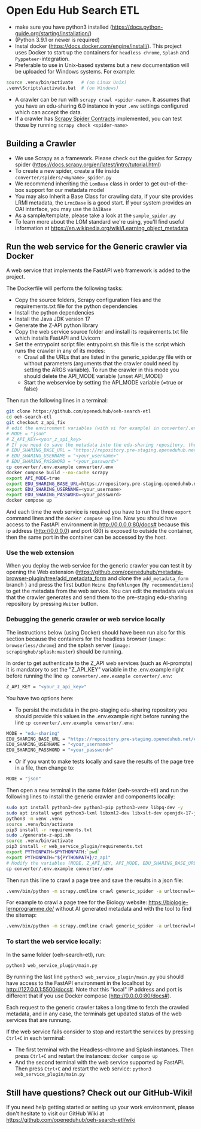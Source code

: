 # Open Edu Hub Search ETL

- make sure you have python3 installed (<https://docs.python-guide.org/starting/installation/>)
- (Python 3.9.1 or newer is required)
- Instal docker (https://docs.docker.com/engine/install/). This project uses Docker to start up the containers for `headless chrome`, `Splash` and `Pyppeteer`-integration.
- Preferable to use in Unix-based systems but a new documentation will be uploaded for Windows systems. For example:
```bash
source .venv/bin/activate   # (on Linux Unix)
.venv\Scripts\activate.bat  # (on Windows)
```
- A crawler can be run with `scrapy crawl <spider-name>`. It assumes that you have an edu-sharing 6.0 instance in your `.env` settings configured which can accept the data.
- If a crawler has [Scrapy Spider Contracts](https://docs.scrapy.org/en/latest/topics/contracts.html#spiders-contracts) implemented, you can test those by running `scrapy check <spider-name>`


## Building a Crawler

- We use Scrapy as a framework. Please check out the guides for Scrapy spider (https://docs.scrapy.org/en/latest/intro/tutorial.html)
- To create a new spider, create a file inside `converter/spiders/<myname>_spider.py`
- We recommend inheriting the `LomBase` class in order to get out-of-the-box support for our metadata model
- You may also Inherit a Base Class for crawling data, if your site provides LRMI metadata, the `LrmiBase` is a good start. If your system provides an OAI interface, you may use the `OAIBase`
- As a sample/template, please take a look at the `sample_spider.py`
- To learn more about the LOM standard we're using, you'll find useful information at https://en.wikipedia.org/wiki/Learning_object_metadata

## Run the web service for the Generic crawler via Docker

A web service that implements the FastAPI web framework is added to the project.

The Dockerfile will perform the following tasks:
- Copy the source folders, Scrapy configuration files and the requirements.txt file for the python dependencies
- Install the python dependencies
- Install the Java JDK version 17 
- Generate the Z-API python library
- Copy the web service source folder and install its requirements.txt file which installs FastAPI and Uvicorn
- Set the entrypoint script file: entrypoint.sh this file is the script which runs the crawler in any of its modes:
    - Crawl all the URLs that are listed in the generic_spider.py file with or without parameters (arguments that the crawler could need by setting the ARGS variable). To run the crawler in this mode you should delete the API_MODE variable (unset API_MODE)
    - Start the webservice by setting the API_MODE variable (=true or false)


Then run the following lines in a terminal:

```bash
git clone https://github.com/openeduhub/oeh-search-etl
cd oeh-search-etl
git checkout z_api_fix
# edit the environment variables (with vi for example) in converter/.env.example then make sure that this values are set correctly:
# MODE = "json"
# Z_API_KEY=<your_z_api_key>
# If you need to save the metadata into the edu-sharing repository, then set the following variables:
# EDU_SHARING_BASE_URL = "https://repository.pre-staging.openeduhub.net/edu-sharing/"
# EDU_SHARING_USERNAME = "<your_username>"
# EDU_SHARING_PASSWORD = "<your_password>"
cp converter/.env.example converter/.env
docker compose build --no-cache scrapy
export API_MODE=true
export EDU_SHARING_BASE_URL=https://repository.pre-staging.openeduhub.net/edu-sharing/
export EDU_SHARING_USERNAME=<your_username>
export EDU_SHARING_PASSWORD=<your_password>
docker compose up
```
And each time the web service is required you have to run the three `export` command lines and the `docker compose up` line. Now you should have access to the FastAPI environment in http://0.0.0.0:80/docs# because this ip address (http://0.0.0.0) and port (80) is exposed to outside the container, then the same port in the container can be accessed by the host.

### Use the web extension

When you deploy the web service for the generic crawler you can test it by opening the Web extension (https://github.com/openeduhub/metadata-browser-plugin/tree/add_metadata_form and clone the `add_metadata_form` branch ) and press the first button `Meine Empfehlungen` (`My recommendations`) to get the metadata from the web service. You can edit the metadata values that the crawler generates and send them to the pre-staging edu-sharing repository by pressing `Weiter` button.


### Debugging the generic crawler or web service locally

The instructions below (using Docker) should have been run also for this section because the containers for the headless browser (`image: browserless/chrome`) and the splash server (`image: scrapinghub/splash:master`) should be running.

In order to get authenticate to the Z_API web services (such as AI-prompts) it is mandatory to set the "Z_API_KEY" variable in the .env.example right before running the line `cp converter/.env.example converter/.env`:
```bash
Z_API_KEY = "<your_z_api_key>"
```

You have two options here:
- To persist the metadata in the pre-staging edu-sharing repository you should provide this values in the .env.example right before running the line `cp converter/.env.example converter/.env`:
```bash
MODE = "edu-sharing"
EDU_SHARING_BASE_URL = "https://repository.pre-staging.openeduhub.net/edu-sharing/"
EDU_SHARING_USERNAME = "<your_username>"
EDU_SHARING_PASSWORD = "<your_password>"
```
- Or if you want to make tests locally and save the results of the page tree in a file, then change to:
```bash
MODE = "json"
```

Then open a new terminal in the same folder (oeh-search-etl) and run the following lines to install the generic crawler and components locally:
```bash
sudo apt install python3-dev python3-pip python3-venv libpq-dev -y
sudo apt install wget python3-lxml libxml2-dev libxslt-dev openjdk-17-jre-headless npm -y
python3 -m venv .venv
source .venv/bin/activate
pip3 install -r requirements.txt
sudo ./generate-z-api.sh
source .venv/bin/activate
pip3 install -r web_service_plugin/requirements.txt
export PYTHONPATH=$PYTHONPATH:`pwd`
export PYTHONPATH="${PYTHONPATH}/z_api"
# Modify the variables (MODE, Z_API_KEY, API_MODE, EDU_SHARING_BASE_URL, EDU_SHARING_USERNAME, EDU_SHARING_PASSWORD) in converter/.env.example as is shown above
cp converter/.env.example converter/.env
```

Then run this line to crawl a page tree and save the results in a json file:

```bash
.venv/bin/python -m scrapy.cmdline crawl generic_spider -a urltocrawl=<your_url> -a ai_enabled=False -a find_sitemap=True -O <output_file>
```

For example to crawl a page tree for the Biology website: https://biologie-lernprogramme.de/ without AI generated metadata and with the tool to find the sitemap:

```bash
.venv/bin/python -m scrapy.cmdline crawl generic_spider -a urltocrawl=https://biologie-lernprogramme.de/ -a ai_enabled=False -a find_sitemap=True -O ../../Page_tree_logs/biologie_lernprogramme/generic_spider.json
```


### To start the web service locally:

In the same folder (oeh-search-etl), run:
```bash
python3 web_service_plugin/main.py
```

By running the last line `python3 web_service_plugin/main.py` you should have access to the FastAPI environment in the localhost by http://127.0.0.1:5500/docs#. Note that this "local" IP address and port is different that if you use Docker compose (http://0.0.0.0:80/docs#).

Each request to the generic crawler takes a long time to fetch the crawled metadata, and in any case, the terminals get updated status of the web services that are runnung.

If the web service fails consider to stop and restart the services by pressing `Ctrl+C` in each terminal:
- The first terminal with the Headless-chrome and Splash instances. Then press `Ctrl+C` and restart the instances: `docker compose up`
- And the second terminal with the web service supported by FastAPI. Then press `Ctrl+C` and restart the web service: `python3 web_service_plugin/main.py`


## Still have questions? Check out our GitHub-Wiki!
If you need help getting started or setting up your work environment, please don't hesitate to visit our GitHub Wiki at https://github.com/openeduhub/oeh-search-etl/wiki

